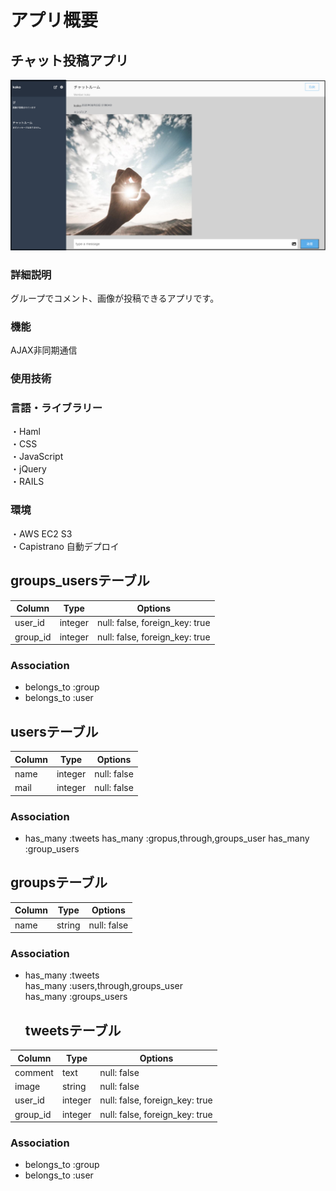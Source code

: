 # アプリ概要
## チャット投稿アプリ  
![メイン画像](read-chatmain.jpg)
### 詳細説明  
グループでコメント、画像が投稿できるアプリです。  
### 機能
AJAX非同期通信
### 使用技術
### 言語・ライブラリー
・Haml  
・CSS  
・JavaScript  
・jQuery  
・RAILS  
### 環境
・AWS EC2 S3   
・Capistrano 自動デプロイ

## groups_usersテーブル

|Column|Type|Options|
|------|----|-------|
|user_id|integer|null: false, foreign_key: true|
|group_id|integer|null: false, foreign_key: true|

### Association
- belongs_to :group
- belongs_to :user



## usersテーブル

|Column|Type|Options|
|------|----|-------|
|name|integer|null: false|
|mail|integer|null: false|


### Association
- has_many :tweets
  has_many :gropus,through,groups_user
  has_many :group_users


## groupsテーブル

|Column|Type|Options|
|------|----|-------|
|name|string|null: false|


### Association
- has_many :tweets  
  has_many :users,through,groups_user  
  has_many :groups_users  

  ## tweetsテーブル

|Column|Type|Options|
|------|----|-------|
|comment|text|null: false|
|image|string|null: false|
|user_id|integer|null: false, foreign_key: true|
|group_id|integer|null: false, foreign_key: true|


### Association
- belongs_to :group  
- belongs_to :user
